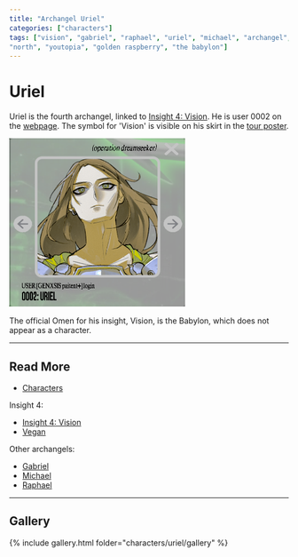 ```yaml
---
title: "Archangel Uriel"
categories: ["characters"]
tags: ["vision", "gabriel", "raphael", "uriel", "michael", "archangel", "selene's map", 
"north", "youtopia", "golden raspberry", "the babylon"]
---
```

# Uriel

Uriel is the fourth archangel, linked to [Insight 4: Vision](../lore/insight4-vision). 
He is user 0002 on the [webpage](../webpage).
The symbol for 'Vision' is visible on his skirt in the [tour poster](#gallery).

![Uriel's Avatar](https://raw.githubusercontent.com/bmth-arg-wiki/wiki-assets/main/characters/uriel/uriel.png)

The official Omen for his insight, Vision, is the Babylon, which does not appear as 
a character.

***

## Read More

- [Characters](../characters)

Insight 4:

- [Insight 4: Vision](../lore/insight4-vision)
- [Vegan](vegan)

Other archangels:

- [Gabriel](gabriel)
- [Michael](michael)
- [Raphael](raphael)

***

## Gallery

{% include gallery.html folder="characters/uriel/gallery" %}

